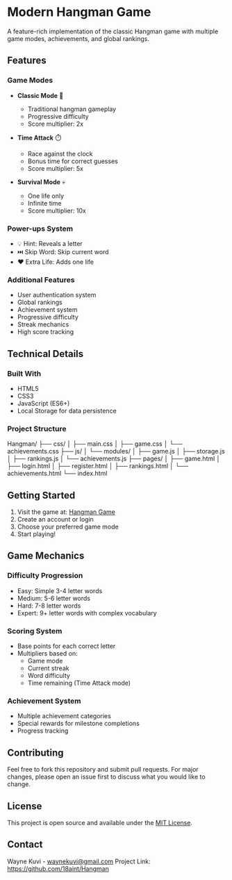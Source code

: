 # Modern Hangman Game

A feature-rich implementation of the classic Hangman game with multiple game modes, achievements, and global rankings.

## Features

### Game Modes
- **Classic Mode** 🎯
  - Traditional hangman gameplay
  - Progressive difficulty
  - Score multiplier: 2x

- **Time Attack** ⏱️
  - Race against the clock
  - Bonus time for correct guesses
  - Score multiplier: 5x

- **Survival Mode** 💀
  - One life only
  - Infinite time
  - Score multiplier: 10x

### Power-ups System
- 💡 Hint: Reveals a letter
- ⏭️ Skip Word: Skip current word
- ❤️ Extra Life: Adds one life

### Additional Features
- User authentication system
- Global rankings
- Achievement system
- Progressive difficulty
- Streak mechanics
- High score tracking

## Technical Details

### Built With
- HTML5
- CSS3
- JavaScript (ES6+)
- Local Storage for data persistence

### Project Structure

Hangman/
├── css/
│ ├── main.css
│ ├── game.css
│ └── achievements.css
├── js/
│ └── modules/
│ ├── game.js
│ ├── storage.js
│ ├── rankings.js
│ └── achievements.js
├── pages/
│ ├── game.html
│ ├── login.html
│ ├── register.html
│ ├── rankings.html
│ └── achievements.html
└── index.html


## Getting Started

1. Visit the game at: [Hangman Game](https://18aint.github.io/Hangman)
2. Create an account or login
3. Choose your preferred game mode
4. Start playing!

## Game Mechanics

### Difficulty Progression
- Easy: Simple 3-4 letter words
- Medium: 5-6 letter words
- Hard: 7-8 letter words
- Expert: 9+ letter words with complex vocabulary

### Scoring System
- Base points for each correct letter
- Multipliers based on:
  - Game mode
  - Current streak
  - Word difficulty
  - Time remaining (Time Attack mode)

### Achievement System
- Multiple achievement categories
- Special rewards for milestone completions
- Progress tracking

## Contributing

Feel free to fork this repository and submit pull requests. For major changes, please open an issue first to discuss what you would like to change.

## License

This project is open source and available under the [MIT License](LICENSE).

## Contact

Wayne Kuvi - waynekuvi@gmail.com
Project Link: https://github.com/18aint/Hangman
